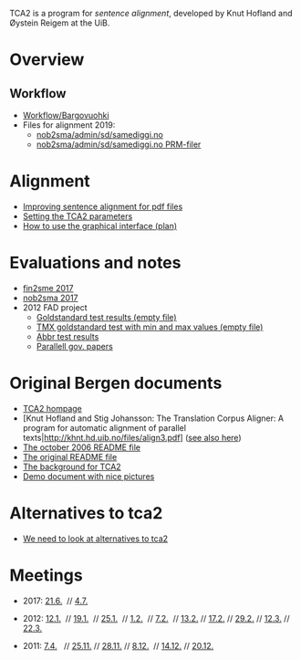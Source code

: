 

TCA2 is a program for *sentence alignment*, developed by Knut Hofland and Øystein Reigem at the UiB.


# Overview


## Workflow


* [Workflow/Bargovuohki](Bargovuohki.html)
* Files for alignment 2019: 
  * [nob2sma/admin/sd/samediggi.no](lists/nobsma_admin_sd_samediggi_no.txt)
  * [nob2sma/admin/sd/samediggi.no PRM-filer](lists/nobsma_admin_sd_samediggi_no_prmfiler.txt)






# Alignment
* [Improving sentence alignment for pdf files](../ling/corpus_improve_alignment.html)
* [Setting the TCA2 parameters](TCA2_parameters.html)
* [How to use the graphical interface (plan)](../ling/corpus_analyze.html)


# Evaluations and notes
* [fin2sme 2017](tca2_tests/fin2smeEvaluation.html)
* [nob2sma 2017](tca2_tests/parallelliseringristen.txt)
* 2012 FAD project
  * [Goldstandard test results (empty file)](../ling/testruns.paragstesting.html)
  * [TMX goldstandard test with min and max values (empty file)](tca2_testruns.paragstesting.html)
  * [Abbr test results](../ling/tca2testing/test_abbr.html)
  * [Parallell gov. papers](../ling/corpus_norwegianwhitepapers.html)




# Original Bergen documents


* [TCA2 hompage](http://gandalf.aksis.uib.no/tca2/)
* [Knut Hofland and Stig Johansson: The Translation Corpus Aligner: A program for automatic alignment of parallel texts|http://khnt.hd.uib.no/files/align3.pdf] ([see also here](page93.pdf))
* [The october 2006 README file](TCA2_readme_061004.txt)
* [The original README file](TCA2_readme.html)
* [The background for TCA2](TCA2_om.pdf)
* [Demo document with nice pictures](TCA2_demo_20050706.pdf)


# Alternatives to tca2
* [We need to look at alternatives to tca2](other_aligners.html)


# Meetings


* 2017:   [21.6.](../admin/corpus/Meeting_2017-06-21.html)  //
  [4.7.](../admin/corpus/Meeting_2017-07-04.html)  


* 2012:
  [12.1.](../admin/corpus/Meeting_2012-01-12.html)  //
  [19.1.](../admin/corpus/Meeting_2012-01-19.html)  //
  [25.1.](../admin/corpus/Meeting_2012-01-25.html)  //
  [1.2.](../admin/corpus/Meeting_2012-02-01.html)   //
  [7.2.](../admin/corpus/Meeting_2012-02-07.html)   //
  [13.2.](../admin/corpus/Meeting_2012-02-13.html)  //
  [17.2.](../admin/corpus/Meeting_2012-02-17.html)  //
  [29.2.](../admin/corpus/Meeting_2012-02-29.html)  //
  [12.3.](../admin/corpus/Meeting_2012-03-12.html)  //
  [22.3.](../admin/corpus/Meeting_2012-03-22.html)
* 2011:
  [7.4.](../admin/corpus/Meeting_2011-04-07.html)   //
  [25.11.](../admin/corpus/Meeting_2011-11-25.html) //
  [28.11.](../admin/corpus/Meeting_2011-11-28.html) //
  [8.12.](../admin/corpus/Meeting_2011-12-08.html)  //
  [14.12.](../admin/corpus/Meeting_2011-12-14.html) //
  [20.12.](../admin/corpus/Meeting_2011-12-20.html)
